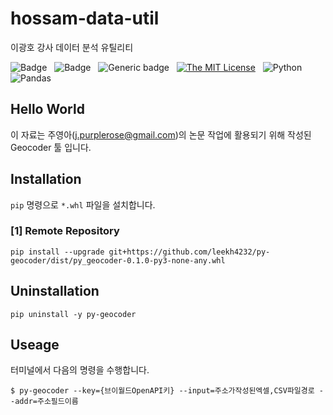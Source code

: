 # hossam-data-util

이광호 강사 데이터 분석 유틸리티 


![Badge](https://img.shields.io/badge/Author-Lee%20KwangHo-blue.svg?style=flat-square&logo=appveyor) &nbsp;
![Badge](https://img.shields.io/badge/Author-Ju%20YoungA-pink.svg?style=flat-square&logo=appveyor) &nbsp;
![Generic badge](https://img.shields.io/badge/version-0.1.0-critical.svg?style=flat-square&logo=appveyor) &nbsp;
[![The MIT License](https://img.shields.io/badge/license-MIT-orange.svg?style=flat-square&logo=appveyor)](http://opensource.org/licenses/MIT) &nbsp;
![Python](https://img.shields.io/badge/Python-3776AB?style=flat-square&logo=appveyor) &nbsp;
![Pandas](https://img.shields.io/badge/Pandas-150458?style=flat-square&logo=appveyor) &nbsp;

## Hello World

이 자료는 주영아(j.purplerose@gmail.com)의 논문 작업에 활용되기 위해 작성된 Geocoder 툴 입니다.


## Installation

`pip` 명령으로 `*.whl` 파일을 설치합니다.

### [1] Remote Repository

```shell
pip install --upgrade git+https://github.com/leekh4232/py-geocoder/dist/py_geocoder-0.1.0-py3-none-any.whl
```


## Uninstallation

```shell
pip uninstall -y py-geocoder
```


## Useage

터미널에서 다음의 명령을 수행합니다.

```shell
$ py-geocoder --key={브이월드OpenAPI키} --input=주소가작성된엑셀,CSV파일경로 --addr=주소필드이름
```